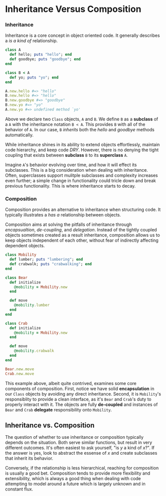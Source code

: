 Inheritance Versus Composition
==============================

### Inheritance

Inheritance is a core concept in object oriented code. It generally describes a *is a kind of* relationship.

```ruby
class A
  def hello; puts "hello"; end
  def goodbye; puts "goodbye"; end
end

class B < A
  def yo; puts "yo"; end
end

A.new.hello #=> "hello"
B.new.hello #=> "hello"
B.new.goodbye #=> "goodbye"
B.new.yo #=> "yo"
A.new.yo #=> undefined method `yo'
```

Above we declare two `Class` objects, `A` and `B`. We define `B` as a **subclass** of a `A` with the inheritance notation `B < A`. This provides `B` with all of the behavior of `A`. In our case, `B` *inherits* both the *hello* and *goodbye* methods automatically.

While inheritance shines in its ability to extend objects effortlessly, maintain code hierarchy, and keep code *DRY*. However, there is no denying the tight coupling that exists between **subclass** `B` to its **superclass** `A`.

Imagine `A`'s behavior evolving over time, and how it will effect its subclasses. This is a big consideration when dealing with inheritance. Often, superclasses support mulitple subclasses and complexity increases even further; a simple change in functionality could tricle down and break previous functionality. This is where inheritance starts to decay.

### Composition

Composition provides an alternative to inheritance when structuring code. It typically illustrates a *has a* relationship between objects.

Composition aims at solving the pitfalls of inheritance through *encapsualtion*, *de-coupling*, and *delegation*. Instead of the tightly coupled objects sometimes created as a result inheritance, composition allows us to keep objects independent of each other, without fear of indirectly affecting dependent objects.

```ruby
class Mobility
  def lumber; puts "lumbering"; end
  def crabwalk; puts "crabwalking"; end
end

class Bear
  def initialize
    @mobility = Mobility.new
  end

  def move
    @mobility.lumber
  end
end

class Crab
  def initialize
    @mobility = Mobility.new
  end

  def move
    @mobility.crabwalk
  end
end

Bear.new.move
Crab.new.move
```

This example above, albeit quite contrived, examines some core components of composition. First, notice we have solid **encapsulation** in our `Class` objects by avoiding any direct inheritance. Second, it is `Mobility`'s responsiblity to provide a clean interface, as it's `Bear` and `Crab`'s duty to properly interact with it. The objects are fully **de-coupled** and instances of `Bear` and `Crab` **delegate** responsibility onto `Mobility`.

## Inheritance vs. Composition

The question of whether to use inheritance or composition typically depends on the situation. Both serve similar functions, but result in very different outcomes. It's often easiest to ask yourself, "is *y* a kind of *x*?". If the answer is yes, look to abstract the essense of *x* and create subclasses that inherit its behavior.

Conversely, if the relationship is less hierarchical, reaching for composition is usually a good bet. Composition tends to provide more flexibility and extensibility, which is always a good thing when dealing with code attempting to model around a future which is largely unknown and in constant flux.




